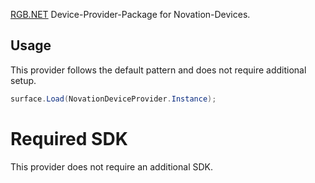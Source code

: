 ﻿[RGB.NET](https://github.com/DarthAffe/RGB.NET) Device-Provider-Package for Novation-Devices.

## Usage
This provider follows the default pattern and does not require additional setup.

```csharp
surface.Load(NovationDeviceProvider.Instance);
```

# Required SDK
This provider does not require an additional SDK.
